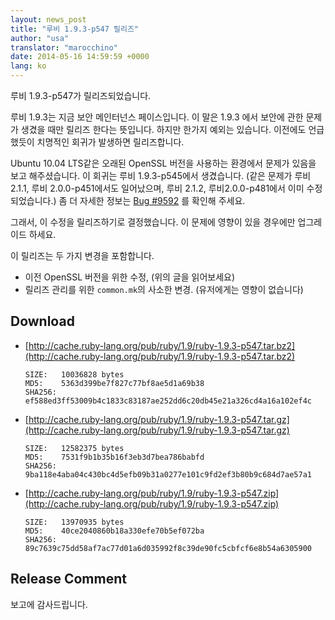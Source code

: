 ```yaml
---
layout: news_post
title: "루비 1.9.3-p547 릴리즈"
author: "usa"
translator: "marocchino"
date: 2014-05-16 14:59:59 +0000
lang: ko
---
```


루비 1.9.3-p547가 릴리즈되었습니다.

루비 1.9.3는 지금 보안 메인터넌스 페이스입니다.
이 말은 1.9.3 에서 보안에 관한 문제가 생겼을 때만 릴리즈 한다는 뜻입니다.
하지만 한가지 예외는 있습니다.
이전에도 언급했듯이 치명적인 회귀가 발생하면 릴리즈합니다.

Ubuntu 10.04 LTS같은 오래된 OpenSSL 버전을 사용하는 환경에서 문제가 있음을 보고
해주셨습니다.
이 회귀는 루비 1.9.3-p545에서 생겼습니다. (같은 문제가 루비 2.1.1, 루비
2.0.0-p451에서도 일어났으며, 루비 2.1.2, 루비2.0.0-p481에서 이미 수정되었습니다.)
좀 더 자세한 정보는 [Bug #9592](https://bugs.ruby-lang.org/issues/9592) 를 확인해 주세요.

그래서, 이 수정을 릴리즈하기로 결정했습니다.
이 문제에 영향이 있을 경우에만 업그레이드 하세요.

이 릴리즈는 두 가지 변경을 포함합니다.

* 이전 OpenSSL 버전을 위한 수정, (위의 글을 읽어보세요)
* 릴리즈 관리를 위한 `common.mk`의 사소한 변경. (유저에게는 영향이 없습니다)

## Download

* [http://cache.ruby-lang.org/pub/ruby/1.9/ruby-1.9.3-p547.tar.bz2](http://cache.ruby-lang.org/pub/ruby/1.9/ruby-1.9.3-p547.tar.bz2)

      SIZE:   10036828 bytes
      MD5:    5363d399be7f827c77bf8ae5d1a69b38
      SHA256: ef588ed3ff53009b4c1833c83187ae252dd6c20db45e21a326cd4a16a102ef4c

* [http://cache.ruby-lang.org/pub/ruby/1.9/ruby-1.9.3-p547.tar.gz](http://cache.ruby-lang.org/pub/ruby/1.9/ruby-1.9.3-p547.tar.gz)

      SIZE:   12582375 bytes
      MD5:    7531f9b1b35b16f3eb3d7bea786babfd
      SHA256: 9ba118e4aba04c430bc4d5efb09b31a0277e101c9fd2ef3b80b9c684d7ae57a1

* [http://cache.ruby-lang.org/pub/ruby/1.9/ruby-1.9.3-p547.zip](http://cache.ruby-lang.org/pub/ruby/1.9/ruby-1.9.3-p547.zip)

      SIZE:   13970935 bytes
      MD5:    40ce2040860b18a330efe70b5ef072ba
      SHA256: 89c7639c75dd58af7ac77d01a6d035992f8c39de90fc5cbfcf6e8b54a6305900

## Release Comment

보고에 감사드립니다.
